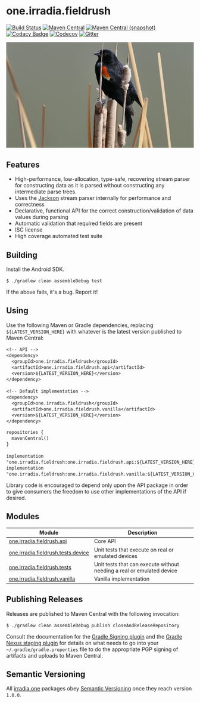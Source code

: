 one.irradia.fieldrush
===

[![Build Status](https://img.shields.io/travis/irradia/one.irradia.fieldrush.svg?style=flat-square)](https://travis-ci.org/irradia/one.irradia.fieldrush)
[![Maven Central](https://img.shields.io/maven-central/v/one.irradia.fieldrush/one.irradia.fieldrush.api.svg?style=flat-square)](http://search.maven.org/#search%7Cga%7C1%7Cg%3A%22one.irradia.fieldrush%22)
[![Maven Central (snapshot)](https://img.shields.io/nexus/s/https/oss.sonatype.org/one.irradia.fieldrush/one.irradia.fieldrush.api.svg?style=flat-square)](https://oss.sonatype.org/content/repositories/snapshots/one.irradia.fieldrush/)
[![Codacy Badge](https://img.shields.io/codacy/grade/a3e668a39b864af3ade820e5e637778b.svg?style=flat-square)](https://www.codacy.com/app/github_79/one.irradia.fieldrush?utm_source=github.com&amp;utm_medium=referral&amp;utm_content=irradia/one.irradia.fieldrush&amp;utm_campaign=Badge_Grade)
[![Codecov](https://img.shields.io/codecov/c/github/irradia/one.irradia.fieldrush.svg?style=flat-square)](https://codecov.io/gh/irradia/one.irradia.fieldrush)
[![Gitter](https://badges.gitter.im/irradia-org/community.svg)](https://gitter.im/irradia-org/community?utm_source=badge&utm_medium=badge&utm_campaign=pr-badge)

![fieldrush](./src/site/resources/fieldrush.jpg?raw=true)

## Features

* High-performance, low-allocation, type-safe, recovering stream parser for constructing data as it
  is parsed without constructing any intermediate parse trees.
* Uses the [Jackson](https://github.com/FasterXML/jackson) stream parser internally for performance and correctness
* Declarative, functional API for the correct construction/validation of data values during parsing
* Automatic validation that required fields are present
* ISC license
* High coverage automated test suite

## Building

Install the Android SDK.

```
$ ./gradlew clean assembleDebug test
```

If the above fails, it's a bug. Report it!

## Using

Use the following Maven or Gradle dependencies, replacing `${LATEST_VERSION_HERE}` with
whatever is the latest version published to Maven Central:

```
<!-- API -->
<dependency>
  <groupId>one.irradia.fieldrush</groupId>
  <artifactId>one.irradia.fieldrush.api</artifactId>
  <version>${LATEST_VERSION_HERE}</version>
</dependency>

<!-- Default implementation -->
<dependency>
  <groupId>one.irradia.fieldrush</groupId>
  <artifactId>one.irradia.fieldrush.vanilla</artifactId>
  <version>${LATEST_VERSION_HERE}</version>
</dependency>
```

```
repositories {
  mavenCentral()
}

implementation "one.irradia.fieldrush:one.irradia.fieldrush.api:${LATEST_VERSION_HERE}"
implementation "one.irradia.fieldrush:one.irradia.fieldrush.vanilla:${LATEST_VERSION_HERE}"
```

Library code is encouraged to depend only upon the API package in order to give consumers
the freedom to use other implementations of the API if desired.

## Modules

|Module|Description|
|------|-----------|
| [one.irradia.fieldrush.api](https://github.com/irradia/one.irradia.fieldrush/tree/develop/one.irradia.fieldrush.api) | Core API
| [one.irradia.fieldrush.tests.device](https://github.com/irradia/one.irradia.fieldrush/tree/develop/one.irradia.fieldrush.tests.device) | Unit tests that execute on real or emulated devices
| [one.irradia.fieldrush.tests](https://github.com/irradia/one.irradia.fieldrush/tree/develop/one.irradia.fieldrush.tests) | Unit tests that can execute without needing a real or emulated device
| [one.irradia.fieldrush.vanilla](https://github.com/irradia/one.irradia.fieldrush/tree/develop/one.irradia.fieldrush.vanilla) | Vanilla implementation

## Publishing Releases

Releases are published to Maven Central with the following invocation:

```
$ ./gradlew clean assembleDebug publish closeAndReleaseRepository
```

Consult the documentation for the [Gradle Signing plugin](https://docs.gradle.org/current/userguide/signing_plugin.html)
and the [Gradle Nexus staging plugin](https://github.com/Codearte/gradle-nexus-staging-plugin/) for
details on what needs to go into your `~/.gradle/gradle.properties` file to do the appropriate
PGP signing of artifacts and uploads to Maven Central.

## Semantic Versioning

All [irradia.one](https://www.irradia.one) packages obey [Semantic Versioning](https://www.semver.org)
once they reach version `1.0.0`.
